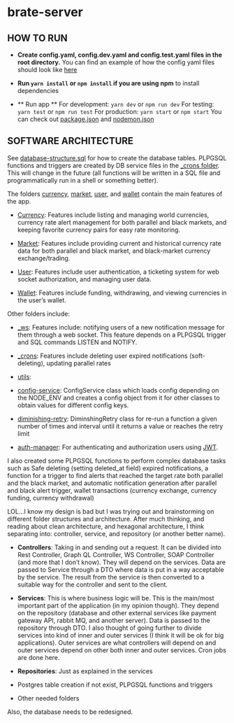 # brate-server

## HOW TO RUN
- **Create config.yaml, config.dev.yaml and config.test.yaml files in the root directory.** You can find an example of how the config yaml files should look like [here](.github\brate-config-example.png) 

- **Run `yarn install` or `npm install` if you are using npm** to install dependencies

- ** Run app **
  For development: `yarn dev` or `npm run dev`
  For testing: `yarn test` or `npm run test`
  For production: `yarn start` or `npm start`
You can check out [package.json](package.json) and [nodemon.json](nodemon.json)

## SOFTWARE ARCHITECTURE
See [database-structure.sql](.ideas\database-structure.sql) for how to create the database tables. PLPGSQL functions and triggers are created by DB service files in the [_crons folder](src\_crons). This will change in the future (all functions will be written in a SQL file and programmatically run in a shell or something better).

The folders [currency](src\currency), [market](src\market), [user](src\user), and [wallet](src\wallet) contain the main features of the app.

- [Currency](src\currency): Features include listing and managing world currencies, currency rate alert management for both parallel and black markets, and keeping favorite currency pairs for easy rate monitoring.

- [Market](src\market): Features include providing current and historical currency rate data for both parallel and black market, and black-market currency exchange/trading.

- [User](src\user): Features include user authentication, a ticketing system for web socket authorization, and managing user data.

- [Wallet](src\wallet): Features include funding, withdrawing, and viewing currencies in the user’s wallet.

Other folders include:
- [_ws](src\_ws): Features include: notifying users of a new notification message for them through a web socket. This feature depends on a PLPGSQL trigger and SQL commands LISTEN and NOTIFY.
- [_crons](src\_crons): Features include deleting user expired notifications (soft-deleting), updating parallel rates
- [utils](src\utils):
- [config-service](src\utils\config-service.ts): ConfigService class which loads config depending on the NODE_ENV and creates a config object from it for other classes to obtain values for different config keys.
 
- [diminishing-retry](src\utils\diminishing-retry.ts): DiminshingRetry class for re-run a function a given number of times and interval until it returns a value or reaches the retry limit
 
- [auth-manager](src\utils\auth-manager.service.ts): For authenticating and authorization users using [JWT](https://jwt.io/introduction).


I also created some PLPGSQL functions to perform complex database tasks such as Safe deleting (setting deleted_at field) expired notifications, a function for a trigger to find alerts that reached the target rate both parallel and the black market, and automatic notification generation after parallel and black alert trigger, wallet transactions (currency exchange, currency funding, currency withdrawal)

LOL…I know my design is bad but I was trying out and brainstorming on different folder structures and architecture. After much thinking, and reading about clean architecture, and hexagonal architecture, I think separating into: controller, service, and repository (or another better name).

- **Controllers**: Taking in and sending out a request. It can be divided into Rest Controller, Graph QL Controller, WS Controller, SOAP Controller (and more that I don’t know). They will depend on the services. Data are passed to Service through a DTO where data is put in a way acceptable by the service. The result from the service is then converted to a suitable way for the controller and sent to the client.
 
- **Services**: This is where business logic will be. This is the main/most important part of the application (in my opinion though).  They depend on the repository (database and other external services like payment gateway API, rabbit MQ, and another server). Data is passed to the repository through DTO. I also thought of going further to divide services into kind of inner and outer services (I think it will be ok for big applications). Outer services are what controllers will depend on and outer services depend on other both inner and outer services. Cron jobs are done here.
 
- **Repositories**: Just as explained in the services
 
- Postgres table creation if not exist, PLPGSQL functions and triggers
 
- Other needed folders
 
Also, the database needs to be redesigned.